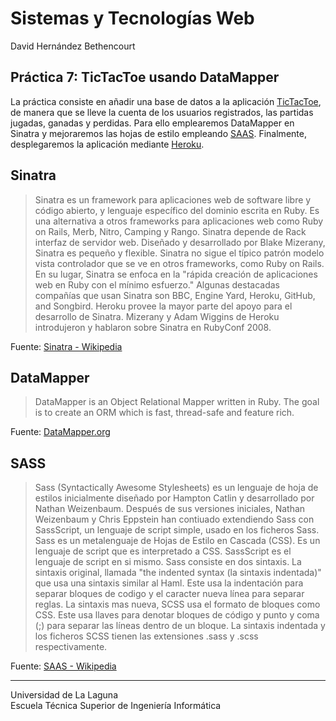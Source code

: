 Sistemas y Tecnologías Web
==========================
David Hernández Bethencourt

Práctica 7: TicTacToe usando DataMapper
---------------------------------------
La práctica consiste en añadir una base de datos a la aplicación [TicTacToe](https://github.com/crguezl/tictactoe-1), de manera que se lleve la cuenta de los usuarios registrados, las partidas jugadas, ganadas y perdidas.
Para ello emplearemos DataMapper en Sinatra y mejoraremos las hojas de estilo empleando [SAAS](http://sass-lang.com/).
Finalmente, desplegaremos la aplicación mediante [Heroku](http://www.heroku.com/).

Sinatra
-------
> Sinatra es un framework para aplicaciones web de software libre y código abierto, y lenguaje específico del dominio escrita en Ruby. Es una alternativa a otros frameworks para aplicaciones web como Ruby on Rails, Merb, Nitro, Camping y Rango. Sinatra depende de Rack interfaz de servidor web.
Diseñado y desarrollado por Blake Mizerany, Sinatra es pequeño y flexible. Sinatra no sigue el típico patrón modelo vista controlador que se ve en otros frameworks, como Ruby on Rails. En su lugar, Sinatra se enfoca en la "rápida creación de aplicaciones web en Ruby con el mínimo esfuerzo."
Algunas destacadas compañías que usan Sinatra son BBC, Engine Yard, Heroku, GitHub, and Songbird. Heroku provee la mayor parte del apoyo para el desarrollo de Sinatra.
Mizerany y Adam Wiggins de Heroku introdujeron y hablaron sobre Sinatra en RubyConf 2008.

Fuente: [Sinatra - Wikipedia](http://es.wikipedia.org/wiki/Sinatra_\(software\))

DataMapper
----------
> DataMapper is an Object Relational Mapper written in Ruby. The goal is to create an ORM which is fast, thread-safe and feature rich.

Fuente: [DataMapper.org](http://datamapper.org/)

SASS
----
> Sass (Syntactically Awesome Stylesheets) es un lenguaje de hoja de estilos inicialmente diseñado por Hampton Catlin y desarrollado por Nathan Weizenbaum. Después de sus versiones iniciales, Nathan Weizenbaum y Chris Eppstein han contiuado extendiendo Sass con SassScript, un lenguaje de script simple, usado en los ficheros Sass.
Sass es un metalenguaje de Hojas de Estilo en Cascada (CSS). Es un lenguaje de script que es interpretado a CSS. SassScript es el lenguaje de script en si mismo. Sass consiste en dos sintaxis. La sintaxis original, llamada "the indented syntax (la sintaxis indentada)" que usa una sintaxis similar al Haml. Este usa la indentación para separar bloques de codigo y el caracter nueva línea para separar reglas. La sintaxis mas nueva, SCSS usa el formato de bloques como CSS. Este usa llaves para denotar bloques de código y punto y coma (;) para separar las líneas dentro de un bloque. La sintaxis indentada y los ficheros SCSS tienen las extensiones .sass y .scss respectivamente.

Fuente: [SAAS - Wikipedia](http://es.wikipedia.org/wiki/Sass_\(lenguaje_de_hojas_de_estilo\))


---
Universidad de La Laguna  
Escuela Técnica Superior de Ingeniería Informática